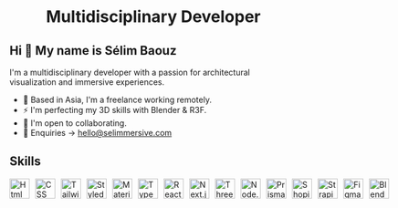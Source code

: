 # <h1 style="display: flex; justify-content: center">Multidisciplinary Developer</h1>

## Hi 👋 My name is Sélim Baouz


I'm a multidisciplinary developer with a passion for architectural visualization and immersive experiences.

- 🌱 Based in Asia, I'm a freelance working remotely.
- ⚡ I'm perfecting my 3D skills with Blender & R3F.
- 🤝 I'm open to collaborating.
- 💬 Enquiries -> hello@selimmersive.com

## Skills

<div style="display: flex; gap: 10px;">
  <a href="https://www.w3.org/html/">
    <img src="https://imgs.search.brave.com/KhuJ2dCkk8FOHaKID8zYFqiXTuMKMNz9M8_K_PUaBCc/rs:fit:860:0:0/g:ce/aHR0cHM6Ly93d3cu/ZnJlZXBuZ2xvZ29z/LmNvbS91cGxvYWRz/L2h0bWw1LWxvZ28t/cG5nL2h0bWw1LWxv/Z28taHRtbC1sb2dv/LTAucG5n" width="35px" height="35px" alt="Html Logo" />
  </a>
  <a href="[https://www.w3.org/html/](https://developer.mozilla.org/en-US/docs/Web/CSS)">
    <img src="https://imgs.search.brave.com/L0tG_ZhCt_flu0NljaSOuDHswuXfdhOwcRS8LJ3r2H0/rs:fit:860:0:0/g:ce/aHR0cHM6Ly91eHdp/bmcuY29tL3dwLWNv/bnRlbnQvdGhlbWVz/L3V4d2luZy9kb3du/bG9hZC9icmFuZHMt/YW5kLXNvY2lhbC1t/ZWRpYS9jc3MtaWNv/bi5wbmc" width="35px" height="35px" alt="CSS Logo" />
  </a>
  <a href="https://tailwindcss.com/">
    <img src="https://imgs.search.brave.com/JEXDItwrW6zmmSaFC2PjdhVtsmujUBH1mEjdVRthZao/rs:fit:860:0:0/g:ce/aHR0cHM6Ly9zdGF0/aWMtMDAuaWNvbmR1/Y2suY29tL2Fzc2V0/cy4wMC90YWlsd2lu/ZC1jc3MtaWNvbi0x/MDI0eDYxNS1mZGVp/czVyMS5wbmc" width="35px" height="35px" alt="Tailwind CSS Logo" />
  </a>
  <a href="https://styled-components.com/">
    <img src="https://imgs.search.brave.com/F_4Il8-32lsN9NiM2e3ST0VBz-PFDjrem2A0_3XZj78/rs:fit:860:0:0/g:ce/aHR0cHM6Ly9zdGF0/aWMtMDAuaWNvbmR1/Y2suY29tL2Fzc2V0/cy4wMC9maWxlLXR5/cGUtc3R5bGVkLWlj/b24tMjU2eDI1Ni13/cHFlNGxkYy5wbmc" width="35px" height="35px" alt="Styled Components Logo" />
  </a>
  <a href="https://material-ui.com/">
    <img src="https://imgs.search.brave.com/9nEkJetSmjV4FD8gqQqKmF-hIWghL0wIbmU5u--7b1E/rs:fit:860:0:0/g:ce/aHR0cHM6Ly9zdGF0/aWMtMDAuaWNvbmR1/Y2suY29tL2Fzc2V0/cy4wMC9tYXRlcmlh/bC11aS1pY29uLTI1/NngyMDQtY2RrMmdl/OGgucG5n" width="35px" height="35px" alt="Material UI Logo" />
  </a>
  <a href="https://www.typescriptlang.org/">
    <img src="https://imgs.search.brave.com/48msZw8HC-WeLil8MQX0uL2KSdW3Q9T58pUQN7drkDU/rs:fit:860:0:0/g:ce/aHR0cHM6Ly9zdGF0/aWMtMDAuaWNvbmR1/Y2suY29tL2Fzc2V0/cy4wMC90eXBlc2Ny/aXB0LWljb24taWNv/bi01MTJ4NTEyLXlo/MHl1M3RhLnBuZw" width="35px" height="35px" alt="TypeScript Logo" />
  </a>
  <a href="https://reactjs.org/">
    <img src="https://imgs.search.brave.com/vTSkTucEdbHhZwc656owzCVAYY439fBuvSCVm0m_ZTo/rs:fit:860:0:0/g:ce/aHR0cHM6Ly9jZG4u/aWNvbnNjb3V0LmNv/bS9pY29uL2ZyZWUv/cG5nLTI1Ni9mcmVl/LXJlYWN0LTMtMTE3/NTEwOS5wbmc_Zj13/ZWJwJnc9MjU2" width="35px" height="35px" alt="React.js Logo" />
  </a>
  <a href="https://nextjs.org/">
    <img src="https://imgs.search.brave.com/obMNHdu_oPgpluv1tJBbwCnP7dLGtDwcrDl2o6S5efg/rs:fit:860:0:0/g:ce/aHR0cHM6Ly9zdHls/ZXMucmVkZGl0bWVk/aWEuY29tL3Q1XzNo/N3lpL3N0eWxlcy9j/b21tdW5pdHlJY29u/X25zcm96aHI5aWds/OTEucG5n" width="35px" height="35px" alt="Next.js Logo" />
  </a>
  <a href="https://threejs.org/">
    <img src="https://imgs.search.brave.com/apSCgARlDiOmxvpOeUs4c0DWsaKQ5KPBZJN3oBFlv4w/rs:fit:860:0:0/g:ce/aHR0cHM6Ly9zZWVr/bG9nby5jb20vaW1h/Z2VzL1QvdGhyZWUt/anMtbG9nby0wN0Ez/MjMwN0YxLXNlZWts/b2dvLmNvbS5wbmc" width="35px" height="35px" alt="Three.js Logo" />
  </a>
  <a href="https://nodejs.org/">
    <img src="https://imgs.search.brave.com/z3c5QiLOwynFt2L8BbC7Fm4wEhJdIkBZ-viULjWtboM/rs:fit:860:0:0/g:ce/aHR0cHM6Ly9zdGF0/aWMtMDAuaWNvbmR1/Y2suY29tL2Fzc2V0/cy4wMC9ub2RlLWpz/LWljb24tNDU0eDUx/Mi1uenRvZngxNy5w/bmc" width="35px" height="35px" alt="Node.js Logo" />
  </a>
  <a href="https://www.prisma.io/">
    <img src="https://imgs.search.brave.com/KhQAV89DalGsyHLIk36WzppNhJCg02NbIehcQjuSTeU/rs:fit:860:0:0/g:ce/aHR0cHM6Ly9pY29u/cy52ZXJ5aWNvbi5j/b20vcG5nL28vYnVz/aW5lc3MvdnNjb2Rl/LXByb2dyYW0taXRl/bS1pY29uL3ByaXNt/YS5wbmc" width="35px" height="35px" alt="Prisma Logo" />
  </a>
  <a href="https://www.shopify.com/">
    <img src="https://imgs.search.brave.com/oYTn7A9hvQd3cuSGeWtQ0AdV-UnAt6_SIaefVVmmmn8/rs:fit:860:0:0/g:ce/aHR0cHM6Ly9zdGF0/aWMtMDAuaWNvbmR1/Y2suY29tL2Fzc2V0/cy4wMC9zaG9waWZ5/LWljb24tMjI0eDI1/Ni12ZW95eWZkNC5w/bmc" width="35px" height="35px" alt="Shopify Logo" />
  </a>
  <a href="https://strapi.io/">
    <img src="https://imgs.search.brave.com/81RGXCnZVQiMdUTAqwnKD0Zx998CYedvpVWD9B1HOIQ/rs:fit:860:0:0/g:ce/aHR0cHM6Ly9zdGF0/aWMtMDAuaWNvbmR1/Y2suY29tL2Fzc2V0/cy4wMC9zdHJhcGkt/aWNvbi01MTJ4NTA1/LTNobDdhMXYzLnBu/Zw" width="35px" height="35px" alt="Strapi Logo" />
  </a>
  <a href="https://www.figma.com/">
    <img src="https://imgs.search.brave.com/2eZ9-iE_TbzUFVJmkP-8vsoIrQbTsN_9UOOjEjeBDfw/rs:fit:860:0:0/g:ce/aHR0cHM6Ly9sb2dv/ZG93bmxvYWQub3Jn/L3dwLWNvbnRlbnQv/dXBsb2Fkcy8yMDIy/LzEyL2ZpZ21hLWxv/Z28ucG5n" width="35px" height="35px" alt="Figma Logo" />
  </a>
  <a href="https://www.blender.org/">
    <img src="https://imgs.search.brave.com/wFssI1ckPnGoh08obTgvU0RLMkI2wmKdsFWGqYVn2f4/rs:fit:860:0:0/g:ce/aHR0cHM6Ly9jZG4y/Lmljb25maW5kZXIu/Y29tL2RhdGEvaWNv/bnMvaWNvbnMtbWVn/YS1wYWNrLTEtYW5k/LTIvMjU2L0JsZW5k/ZXIucG5n" width="35px" height="35px" alt="Blender Logo" />
  </a>
</div>
<!--
**selimrsv/selimrsv** is a ✨ _special_ ✨ repository because its `README.md` (this file) appears on your GitHub profile.

Here are some ideas to get you started:

- 🔭 I’m currently working on ...
- 🌱 I’m currently learning ...
- 👯 I’m looking to collaborate on ...
- 🤔 I’m looking for help with ...
- 💬 Ask me about ...
- 📫 How to reach me: ...
- 😄 Pronouns: ...
- ⚡ Fun fact: ...
-->
